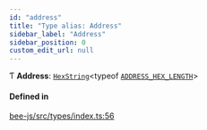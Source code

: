 ```yaml
---
id: "address"
title: "Type alias: Address"
sidebar_label: "Address"
sidebar_position: 0
custom_edit_url: null
---
```


Ƭ **Address**: [`HexString`](utils.hexstring.md)<typeof [`ADDRESS_HEX_LENGTH`](../variables/address_hex_length.md)\>

#### Defined in

[bee-js/src/types/index.ts:56](https://github.com/ethersphere/bee-js/blob/ae6a776/src/types/index.ts#L56)
